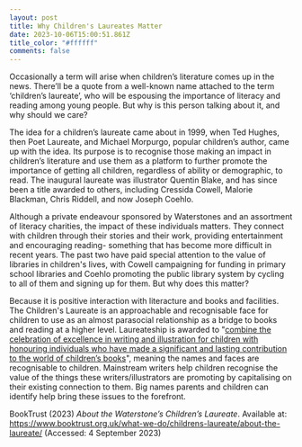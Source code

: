 ```yaml
---
layout: post
title: Why Children's Laureates Matter
date: 2023-10-06T15:00:51.861Z
title_color: "#ffffff"
comments: false
---
```

Occasionally a term will arise when children’s literature comes up in the news. There’ll be a quote from a well-known name attached to the term ‘children’s laureate’, who will be espousing the importance of literacy and reading among young people. But why is this person talking about it, and why should we care?

The idea for a children’s laureate came about in 1999, when Ted Hughes, then Poet Laureate, and Michael Morpurgo, popular children’s author, came up with the idea. Its purpose is to recognise those making an impact in children’s literature and use them as a platform to further promote the importance of getting all children, regardless of ability or demographic, to read. The inaugural laureate was illustrator Quentin Blake, and has since been a title awarded to others, including Cressida Cowell, Malorie Blackman, Chris Riddell, and now Joseph Coehlo.

A﻿lthough a private endeavour sponsored by Waterstones and an assortment of literacy charities, the impact of these individuals matters. They connect with children through their stories and their work, providing entertainment and encouraging reading- something that has become more difficult in recent years. The past two have paid special attention to the value of libraries in children's lives, with Cowell campaigning for funding in primary school libraries and Coehlo promoting the public library system by cycling to all of them and signing up for them. But why does this matter?

B﻿ecause it is positive interaction with literacture and books and facilities. The Children's Laureate is an approachable and recognisable face for children to use as an almost parasocial relationship as a bridge to books and reading at a higher level. Laureateship is awarded to "[combine the celebration of excellence in writing and illustration for children with honouring individuals who have made a significant and lasting contribution to the world of children’s books](https://www.booktrust.org.uk/what-we-do/childrens-laureate/about-the-laureate/)", meaning the names and faces are recognisable to children. Mainstream writers help children recognise the value of the things these writers/illustrators are promoting by capitalising on their existing connection to them. Big names parents and children can identify help bring these issues to the forefront.

BookTrust (2023) *About the Waterstone’s Children’s Laureate*. Available at: <https://www.booktrust.org.uk/what-we-do/childrens-laureate/about-the-laureate/> (Accessed: 4 September 2023)